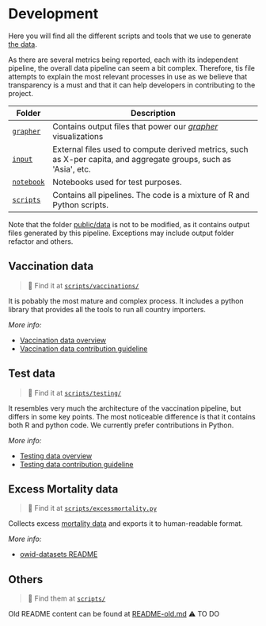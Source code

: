 # Development
Here you will find all the different scripts and tools that we use to generate [the data](https://github.com/owid/covid-19-data/tree/master/public/data).

As there are several metrics being reported, each with its independent pipeline, the overall data pipeline can seem a bit
complex. Therefore, tis file attempts to explain the most relevant processes in use as we believe that transparency
is a must and that it can help developers in contributing to the project.

|Folder|Description                  |
|------|-----------------------------|
|[`grapher`](grapher)|Contains output files that power our [_grapher_](https://ourworldindata.org/owid-grapher) visualizations|
|[`input`](input)|External files used to compute derived metrics, such as X-per capita, and aggregate groups, such as 'Asia', etc.|
|[`notebook`](notebooks)|Notebooks used for test purposes.|
|[`scripts`](scripts)|Contains all pipelines. The code is a mixture of R and Python scripts.|

Note that the folder [public/data](../public/data) is not to be modified, as it contains output files generated by this
pipeline. Exceptions may include output folder refactor and others.

## Vaccination data
> 📁 Find it at [`scripts/vaccinations/`](scripts/vaccinations)

It is pobably the most mature and complex process. It includes a python library that provides all the tools to run all
country importers. 

_More info:_
   - [Vaccination data overview](scripts/vaccinations/README.md)
   - [Vaccination data contribution guideline](scripts/vaccinations/CONTRIBUTE.md)

## Test data
> 📁 Find it at [`scripts/testing/`](scripts/testing)

It resembles very much the architecture of the vaccination pipeline, but differs in some key points. The most noticeable
difference is that it contains both R and python code. We currently prefer contributions in Python.

_More info:_
   - [Testing data overview](scripts/testing/README.md)
   - [Testing data contribution guideline](scripts/testing/CONTRIBUTE.md)

## Excess Mortality data
> 📁 Find it at [`scripts/excessmortality.py`](scripts/excessmortality.py)

Collects excess [mortality data](https://github.com/owid/owid-datasets/tree/master/datasets/Excess%20Mortality%20Data%20%E2%80%93%20OWID%20(2021))
and exports it to human-readable format.

_More info:_
   - [owid-datasets README](https://github.com/owid/owid-datasets/blob/master/datasets/Excess%20Mortality%20Data%20%E2%80%93%20OWID%20(2021)/README.md)



## Others
> 📁 Find them at [`scripts/`](scripts/)

Old README content can be found at [README-old.md](README-old.md)
⚠️ TO DO
